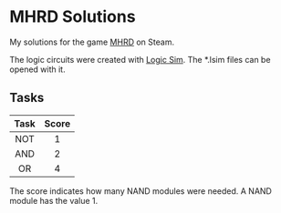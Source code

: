 # MHRD Solutions
My solutions for the game [MHRD](http://store.steampowered.com/app/576030/) on Steam.

The logic circuits were created with [Logic Sim](http://www.tetzl.de/java_logic_simulator.html). The *.lsim files can be opened with it.

## Tasks
| Task | Score |
|:-:|:-:|
| NOT | 1 |
| AND | 2 |
| OR | 4 |

The score indicates how many NAND modules were needed. A NAND module has the value 1.